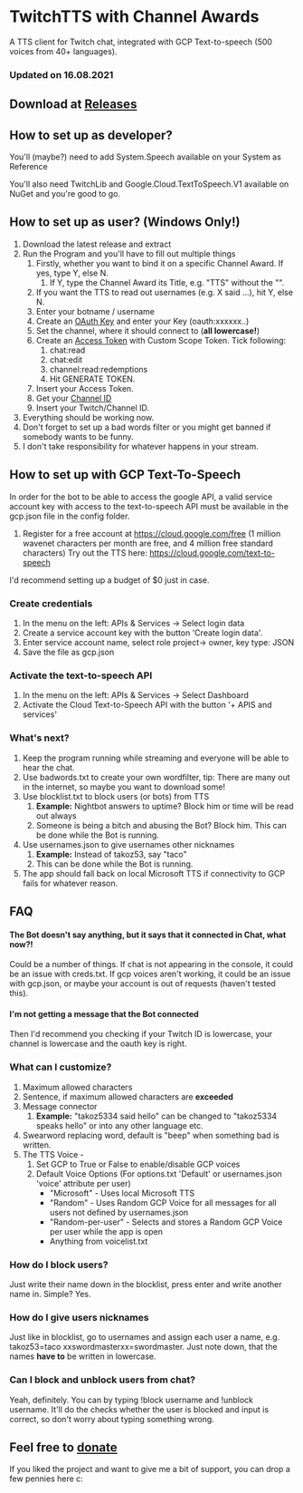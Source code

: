# TwitchTTS with Channel Awards
A TTS client for Twitch chat, integrated with GCP Text-to-speech (500 voices from 40+ languages).

### Updated on 16.08.2021
## Download at [Releases](https://github.com/takoz53/TwitchTTS/releases)
## How to set up as developer?
You'll (maybe?) need to add System.Speech available on your System as Reference

You'll also need TwitchLib and Google.Cloud.TextToSpeech.V1 available on NuGet and you're good to go.


## How to set up as user? (Windows Only!)
1. Download the latest release and extract
1. Run the Program and you'll have to fill out multiple things
    1. Firstly, whether you want to bind it on a specific Channel Award. If yes, type Y, else N.
        1. If Y, type the Channel Award its Title, e.g. "TTS" without the "".
    1. If you want the TTS to read out usernames (e.g. X said ...), hit Y, else N.
    2. Enter your botname / username
    4. Create an [OAuth Key](https://twitchapps.com/tmi/) and enter your Key (oauth:xxxxxx..)
    5. Set the channel, where it should connect to (**all lowercase!**)
    6. Create an [Access Token](https://twitchtokengenerator.com/) with Custom Scope Token. Tick following:
        1. chat:read
        2. chat:edit
        3. channel:read:redemptions
        4. Hit GENERATE TOKEN.
    7. Insert your Access Token.
    8. Get your [Channel ID](https://www.streamweasels.com/support/convert-twitch-username-to-user-id/)
    9. Insert your Twitch/Channel ID.
1. Everything should be working now.
2. Don't forget to set up a bad words filter or you might get banned if somebody wants to be funny.
3. I don't take responsibility for whatever happens in your stream.

## How to set up with GCP Text-To-Speech
In order for the bot to be able to access the google API, a valid service account key with access to the text-to-speech API must be available in the gcp.json file in the config folder.

1. Register for a free account at https://cloud.google.com/free (1 million wavenet characters per month are free, and 4 million free standard characters)
Try out the TTS here: https://cloud.google.com/text-to-speech

I'd recommend setting up a budget of $0 just in case.

### Create credentials

1. In the menu on the left: APIs & Services -> Select login data
1. Create a service account key with the button 'Create login data'.
1. Enter service account name, select role project-> owner, key type: JSON
1. Save the file as gcp.json

### Activate the text-to-speech API

1. In the menu on the left: APIs & Services -> Select Dashboard
1. Activate the Cloud Text-to-Speech API with the button '+ APIS and services'

### What's next?
1. Keep the program running while streaming and everyone will be able to hear the chat.
1. Use badwords.txt to create your own wordfilter, tip: There are many out in the internet, so maybe you want to download some!
1. Use blocklist.txt to block users (or bots) from TTS
    1. **Example:** Nightbot answers to uptime? Block him or time will be read out always
    1. Someone is being a bitch and abusing the Bot? Block him. This can be done while the Bot is running.
1. Use usernames.json to give usernames other nicknames
    1. **Example:** Instead of takoz53, say "taco"
    1. This can be done while the Bot is running.
1. The app should fall back on local Microsoft TTS if connectivity to GCP fails for whatever reason.
## FAQ

#### The Bot doesn't say anything, but it says that it connected in Chat, what now?!

Could be a number of things. If chat is not appearing in the console, it could be an issue with creds.txt. If gcp voices aren't working, it could be an issue with gcp.json, or maybe your account is out of requests (haven't tested this).

#### I'm not getting a message that the Bot connected

Then I'd recommend you checking if your Twitch ID is lowercase, your channel is lowercase and the oauth key is right.

### What can I customize?

1. Maximum allowed characters
1. Sentence, if maximum allowed characters are **exceeded**
1. Message connector
    1. **Example:** "takoz5334 said hello" can be changed to "takoz5334 speaks hello" or into any other language etc.
1. Swearword replacing word, default is "beep" when something bad is written.
1. The TTS Voice - 
    1. Set GCP to True or False to enable/disable GCP voices
    1. Default Voice Options (For options.txt 'Default' or usernames.json 'voice' attribute per user)
        - "Microsoft" - Uses local Microsoft TTS
        - "Random" - Uses Random GCP Voice for all messages for all users not defined by usernames.json
        - "Random-per-user" - Selects and stores a Random GCP Voice per user while the app is open
        - Anything from voicelist.txt

### How do I block users?

Just write their name down in the blocklist, press enter and write another name in. Simple? Yes.

### How do I give users nicknames

Just like in blocklist, go to usernames and assign each user a name, e.g. takoz53=taco xxswordmasterxx=swordmaster.
Just note down, that the names **have to** be written in lowercase.

### Can I block and unblock users from chat?
Yeah, definitely. You can by typing !block username and !unblock username. It'll do the checks whether the user is blocked and input is correct, so don't worry about typing something wrong.

## Feel free to [donate](https://streamelements.com/takoz5334/tip)
If you liked the project and want to give me a bit of support, you can drop a few pennies here c:

